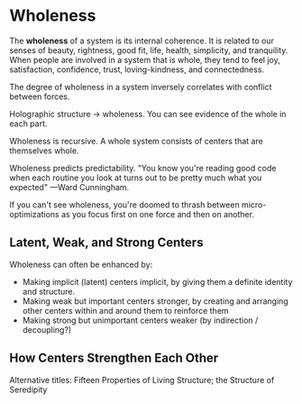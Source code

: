 # Wholeness

The **wholeness** of a system is its internal coherence. It is related to our senses of beauty, rightness, good fit, life, health, simplicity, and tranquility. When people are involved in a system that is whole, they tend to feel joy, satisfaction, confidence, trust, loving-kindness, and connectedness.

The degree of wholeness in a system inversely correlates with conflict between forces.

Holographic structure &rarr; wholeness. You can see evidence of the whole in each part.

Wholeness is recursive. A whole system consists of centers that are themselves whole.

Wholeness predicts predictability. "You know you're reading good code when each routine you look at turns out to be pretty much what you expected" —Ward Cunningham.

If you can't see wholeness, you're doomed to thrash between micro-optimizations as you focus first on one force and then on another.

## Latent, Weak, and Strong Centers

Wholeness can often be enhanced by:

- Making implicit (latent) centers implicit, by giving them a definite identity and structure.
- Making weak but important centers stronger, by creating and arranging other centers within and around them to reinforce them
- Making strong but unimportant centers weaker (by indirection / decoupling?)

## How Centers Strengthen Each Other

Alternative titles: Fifteen Properties of Living Structure; the Structure of Seredipity
